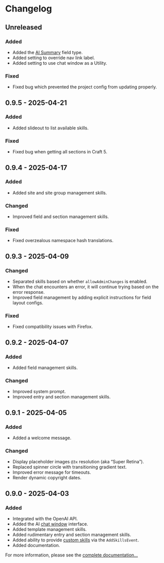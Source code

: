 # Changelog

## Unreleased

### Added
- Added the [AI Summary](https://plugins.doublesecretagency.com/sidekick/fields/ai-summary) field type.
- Added setting to override nav link label.
- Added setting to use chat window as a Utility.

### Fixed
- Fixed bug which prevented the project config from updating properly.

## 0.9.5 - 2025-04-21

### Added
- Added slideout to list available skills.

### Fixed
- Fixed bug when getting all sections in Craft 5.

## 0.9.4 - 2025-04-17

### Added
- Added site and site group management skills.

### Changed
- Improved field and section management skills.

### Fixed
- Fixed overzealous namespace hash translations.

## 0.9.3 - 2025-04-09

### Changed
- Separated skills based on whether `allowAdminChanges` is enabled.
- When the chat encounters an error, it will continue trying based on the error response.
- Improved field management by adding explicit instructions for field layout configs.

### Fixed
- Fixed compatibility issues with Firefox.

## 0.9.2 - 2025-04-07

### Added
- Added field management skills.

### Changed
- Improved system prompt.
- Improved entry and section management skills.

## 0.9.1 - 2025-04-05

### Added
- Added a welcome message.

### Changed
- Display placeholder images `@3x` resolution (aka “Super Retina”).
- Replaced spinner circle with transitioning gradient text.
- Improved error message for timeouts.
- Render dynamic copyright dates.

## 0.9.0 - 2025-04-03

### Added
- Integrated with the OpenAI API.
- Added the AI [chat window](https://plugins.doublesecretagency.com/sidekick/chat-window/) interface.
- Added template management skills.
- Added rudimentary entry and section management skills.
- Added ability to provide [custom skills](https://plugins.doublesecretagency.com/sidekick/custom-skills/) via the `AddSkillsEvent`.
- Added documentation.

For more information, please see the [complete documentation...](https://plugins.doublesecretagency.com/sidekick/)

